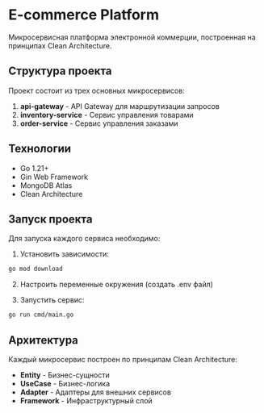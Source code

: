 # E-commerce Platform

Микросервисная платформа электронной коммерции, построенная на принципах Clean Architecture.

## Структура проекта

Проект состоит из трех основных микросервисов:

1. **api-gateway** - API Gateway для маршрутизации запросов
2. **inventory-service** - Сервис управления товарами
3. **order-service** - Сервис управления заказами

## Технологии

- Go 1.21+
- Gin Web Framework
- MongoDB Atlas
- Clean Architecture

## Запуск проекта

Для запуска каждого сервиса необходимо:

1. Установить зависимости:

```bash
go mod download
```

2. Настроить переменные окружения (создать .env файл)

3. Запустить сервис:

```bash
go run cmd/main.go
```

## Архитектура

Каждый микросервис построен по принципам Clean Architecture:

- **Entity** - Бизнес-сущности
- **UseCase** - Бизнес-логика
- **Adapter** - Адаптеры для внешних сервисов
- **Framework** - Инфраструктурный слой
